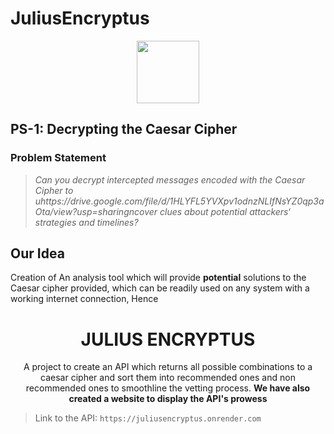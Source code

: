 <div>

# JuliusEncryptus

<div align="center">
    <img src="https://drive.google.com/uc?id=1HLYFL5YVXpv1odnzNLIfNsYZ0qp3aOta" width='100px' height= '100px' /> 
</div>

## PS-1: Decrypting the Caesar Cipher

### Problem Statement
> _Can you decrypt intercepted messages encoded with the Caesar Cipher to uhttps://drive.google.com/file/d/1HLYFL5YVXpv1odnzNLIfNsYZ0qp3aOta/view?usp=sharingncover clues about potential attackers‘ strategies and timelines?_

## Our Idea

Creation of An analysis tool which will provide **potential** solutions to the Caesar cipher provided, which can be readily used on any system with a working internet connection, Hence

<h1 display='block' align='center' align='center'> JULIUS ENCRYPTUS </h1>

<p align = 'center'> 
A project to create an API which returns all possible combinations to a caesar cipher and sort them into recommended ones and non recommended ones to smoothline the vetting process. <b>We have also created a website to display the API's prowess</b>
</p>

> Link to the API: `https://juliusencryptus.onrender.com`

</div>
